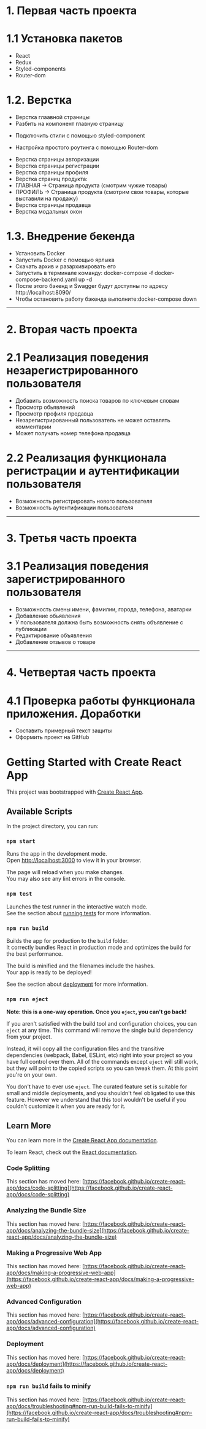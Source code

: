 # 1. Первая часть проекта
# 1.1 Установка пакетов
- React
- Redux
- Styled-components
- Router-dom
# 1.2. Верстка
+ Верстка глаавной страницы
+ Разбить на компонент главную страницу
- Подключить стили с помощью styled-component
+ Настройка простого роутинга с помощью Router-dom
- Верстка страницы авторизации
- Верстка страницы регистрации
- Верстка страницы профиля
- Верстка страниц продукта:
- ГЛАВНАЯ -> Страница продукта (смотрим чужие товары)
- ПРОФИЛЬ -> Страница продукта (смотрим свои товары, которые выставили на продажу)
- Верстка страницы продавца
- Верстка модальных окон
# 1.3. Внедрение бекенда
- Установить Docker
- Запустить Docker с помощью ярлыка
- Скачать архив и разархивировать его
- Запустить в терминале команду: docker-compose -f docker-compose-backend.yaml up -d
- После этого бэкенд и Swagger будут доступны по адресу http://localhost:8090/
- Чтобы остановить работу бэкенда выполните:docker-compose down
----------------------
# 2. Вторая часть проекта
# 2.1 Реализация поведения незарегистрированного пользователя
- Добавить возможность поиска товаров по ключевым словам
- Просмотр обьявлений
- Просмотр профиля продавца
- Незарегистрированный пользователь не может оставлять комментарии
- Может получать номер телефона продавца
# 2.2 Реализация функционала регистрации и аутентификации пользователя
- Возможность регистрировать нового пользователя
- Возможность аутентификации пользователя
----------------------
# 3. Третья часть проекта
# 3.1 Реализация поведения зарегистрированного пользователя
- Возможность смены имени, фамилии, города, телефона, аватарки
- Добавление обьявления
- У пользователя должна быть возможность снять объявление с публикации
- Редактирование объявления
- Добавление отзывов о товаре
----------------------
# 4. Четвертая часть проекта
# 4.1 Проверка работы функционала приложения. Доработки
- Составить примерный текст защиты
- Оформить проект на GitHub


# Getting Started with Create React App

This project was bootstrapped with [Create React App](https://github.com/facebook/create-react-app).

## Available Scripts

In the project directory, you can run:

### `npm start`

Runs the app in the development mode.\
Open [http://localhost:3000](http://localhost:3000) to view it in your browser.

The page will reload when you make changes.\
You may also see any lint errors in the console.

### `npm test`

Launches the test runner in the interactive watch mode.\
See the section about [running tests](https://facebook.github.io/create-react-app/docs/running-tests) for more information.

### `npm run build`

Builds the app for production to the `build` folder.\
It correctly bundles React in production mode and optimizes the build for the best performance.

The build is minified and the filenames include the hashes.\
Your app is ready to be deployed!

See the section about [deployment](https://facebook.github.io/create-react-app/docs/deployment) for more information.

### `npm run eject`

**Note: this is a one-way operation. Once you `eject`, you can't go back!**

If you aren't satisfied with the build tool and configuration choices, you can `eject` at any time. This command will remove the single build dependency from your project.

Instead, it will copy all the configuration files and the transitive dependencies (webpack, Babel, ESLint, etc) right into your project so you have full control over them. All of the commands except `eject` will still work, but they will point to the copied scripts so you can tweak them. At this point you're on your own.

You don't have to ever use `eject`. The curated feature set is suitable for small and middle deployments, and you shouldn't feel obligated to use this feature. However we understand that this tool wouldn't be useful if you couldn't customize it when you are ready for it.

## Learn More

You can learn more in the [Create React App documentation](https://facebook.github.io/create-react-app/docs/getting-started).

To learn React, check out the [React documentation](https://reactjs.org/).

### Code Splitting

This section has moved here: [https://facebook.github.io/create-react-app/docs/code-splitting](https://facebook.github.io/create-react-app/docs/code-splitting)

### Analyzing the Bundle Size

This section has moved here: [https://facebook.github.io/create-react-app/docs/analyzing-the-bundle-size](https://facebook.github.io/create-react-app/docs/analyzing-the-bundle-size)

### Making a Progressive Web App

This section has moved here: [https://facebook.github.io/create-react-app/docs/making-a-progressive-web-app](https://facebook.github.io/create-react-app/docs/making-a-progressive-web-app)

### Advanced Configuration

This section has moved here: [https://facebook.github.io/create-react-app/docs/advanced-configuration](https://facebook.github.io/create-react-app/docs/advanced-configuration)

### Deployment

This section has moved here: [https://facebook.github.io/create-react-app/docs/deployment](https://facebook.github.io/create-react-app/docs/deployment)

### `npm run build` fails to minify

This section has moved here: [https://facebook.github.io/create-react-app/docs/troubleshooting#npm-run-build-fails-to-minify](https://facebook.github.io/create-react-app/docs/troubleshooting#npm-run-build-fails-to-minify)

